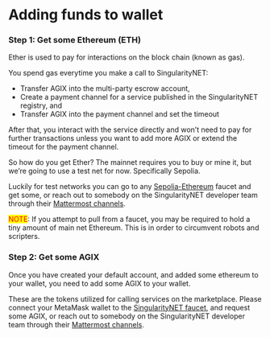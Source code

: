# Adding funds to wallet

### Step 1: Get some Ethereum (ETH)

Ether is used to pay for interactions on the block chain (known as gas).

You spend gas everytime you make a call to SingularityNET:

* Transfer AGIX into the multi-party escrow account,
* Create a payment channel for a service published in the SingularityNET registry, and
* Transfer AGIX into the payment channel and set the timeout

After that, you interact with the service directly and won’t need to pay for further transactions unless you want to add more AGIX or extend the timeout for the payment channel.

So how do you get Ether? The mainnet requires you to buy or mine it, but we’re going to use a test net for now. Specifically Sepolia.&#x20;

Luckily for test networks you can go to any [Sepolia-Ethereum](https://www.alchemy.com/faucets/ethereum-sepolia) faucet and get some, or reach out to somebody on the SingularityNET developer team through their [Mattermost channels](https://chat.singularitynet.io).&#x20;

<mark style="color:red;">NOTE</mark>: If you attempt to pull from a faucet, you may be required to hold a tiny amount of main net Ethereum. This is in order to circumvent robots and scripters.&#x20;

### Step 2: Get some AGIX

Once you have created your default account, and added some ethereum to your wallet, you need to add some AGIX to your wallet.&#x20;

These are the tokens utilized for calling services on the marketplace. Please connect your MetaMask wallet to the [SingularityNET faucet](https://faucet.singularitynet.io/), and request some AGIX, or reach out to somebody on the SingularityNET developer team through their [Mattermost channels](https://chat.singularitynet.io).&#x20;
